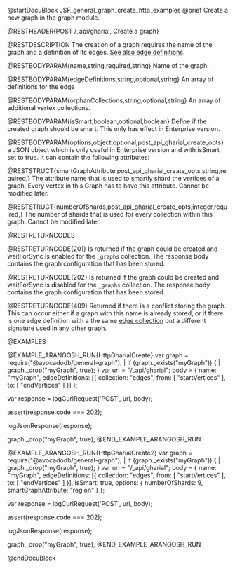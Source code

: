 @startDocuBlock JSF_general_graph_create_http_examples
@brief Create a new graph in the graph module.

@RESTHEADER{POST /_api/gharial, Create a graph}

@RESTDESCRIPTION
The creation of a graph requires the name of the graph and a
definition of its edges.
[See also edge definitions](../../Manual/Graphs/GeneralGraphs/Management.html#edge-definitions).

@RESTBODYPARAM{name,string,required,string}
Name of the graph.

@RESTBODYPARAM{edgeDefinitions,string,optional,string}
An array of definitions for the edge

@RESTBODYPARAM{orphanCollections,string,optional,string}
An array of additional vertex collections.

@RESTBODYPARAM{isSmart,boolean,optional,boolean}
Define if the created graph should be smart.
This only has effect in Enterprise version.

@RESTBODYPARAM{options,object,optional,post_api_gharial_create_opts}
a JSON object which is only useful in Enterprise version and with isSmart set to true.
It can contain the following attributes:

@RESTSTRUCT{smartGraphAttribute,post_api_gharial_create_opts,string,required,}
The attribute name that is used to smartly shard the vertices of a graph.
Every vertex in this Graph has to have this attribute.
Cannot be modified later.

@RESTSTRUCT{numberOfShards,post_api_gharial_create_opts,integer,required,}
The number of shards that is used for every collection within this graph.
Cannot be modified later.

@RESTRETURNCODES

@RESTRETURNCODE{201}
Is returned if the graph could be created and waitForSync is enabled
for the `_graphs` collection.  The response body contains the
graph configuration that has been stored.

@RESTRETURNCODE{202}
Is returned if the graph could be created and waitForSync is disabled
for the `_graphs` collection. The response body contains the
graph configuration that has been stored.

@RESTRETURNCODE{409}
Returned if there is a conflict storing the graph.  This can occur
either if a graph with this name is already stored, or if there is one
edge definition with a the same
[edge collection](../../Manual/Appendix/Glossary.html#edge-collection) but a
different signature used in any other graph.

@EXAMPLES

@EXAMPLE_ARANGOSH_RUN{HttpGharialCreate}
  var graph = require("@avocadodb/general-graph");
| if (graph._exists("myGraph")) {
|    graph._drop("myGraph", true);
  }
  var url = "/_api/gharial";
  body = {
    name: "myGraph",
    edgeDefinitions: [{
      collection: "edges",
      from: [ "startVertices" ],
      to: [ "endVertices" ]
    }]
  };

  var response = logCurlRequest('POST', url, body);

  assert(response.code === 202);

  logJsonResponse(response);

  graph._drop("myGraph", true);
@END_EXAMPLE_ARANGOSH_RUN

@EXAMPLE_ARANGOSH_RUN{HttpGharialCreate2}
  var graph = require("@avocadodb/general-graph");
| if (graph._exists("myGraph")) {
|    graph._drop("myGraph", true);
  }
  var url = "/_api/gharial";
  body = {
    name: "myGraph",
    edgeDefinitions: [{
      collection: "edges",
      from: [ "startVertices" ],
      to: [ "endVertices" ]
    }],
    isSmart: true,
    options: {
      numberOfShards: 9,
      smartGraphAttribute: "region"
    }
  };

  var response = logCurlRequest('POST', url, body);

  assert(response.code === 202);

  logJsonResponse(response);

  graph._drop("myGraph", true);
@END_EXAMPLE_ARANGOSH_RUN

@endDocuBlock
